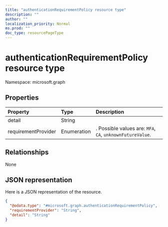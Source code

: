 ```yaml
---
title: "authenticationRequirementPolicy resource type"
description: ""
author: ""
localization_priority: Normal
ms.prod: ""
doc_type: resourcePageType
---
```


# authenticationRequirementPolicy resource type


Namespace: microsoft.graph



## Properties
|Property|Type|Description|
|:---|:---|:---|
|detail|String||
|requirementProvider|Enumeration|. Possible values are: `MFA`, `CA`, `unknownFutureValue`.|

## Relationships
None

## JSON representation
Here is a JSON representation of the resource.
<!-- {
  "blockType": "resource",
  "@odata.type": "microsoft.graph.authenticationRequirementPolicy"
}
-->
``` json
{
  "@odata.type": "#microsoft.graph.authenticationRequirementPolicy",
  "requirementProvider": "String",
  "detail": "String"
}
```

